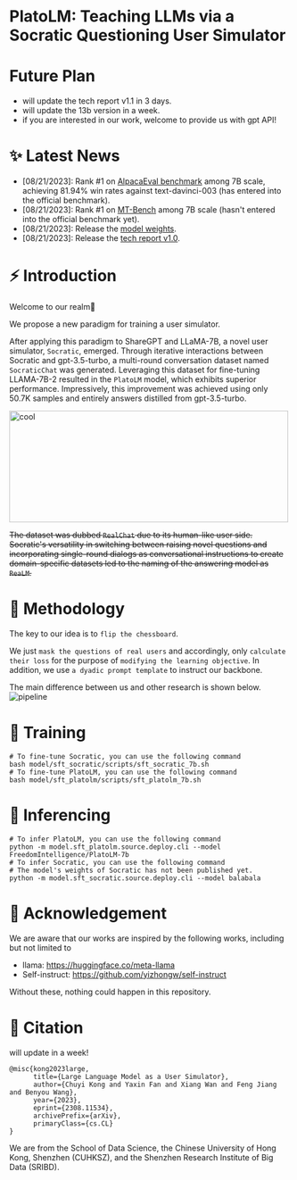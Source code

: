 # PlatoLM: Teaching LLMs via a Socratic Questioning User Simulator

# Future Plan
- will update the tech report v1.1 in 3 days.
- will update the 13b version in a week.
- if you are interested in our work, welcome to provide us with gpt API!

# ✨ Latest News
- [08/21/2023]: Rank #1 on [AlpacaEval benchmark](https://tatsu-lab.github.io/alpaca_eval/) among 7B scale, achieving 81.94% win rates against text-davinci-003 (has entered into the official benchmark).
- [08/21/2023]: Rank #1 on [MT-Bench](https://huggingface.co/spaces/lmsys/chatbot-arena-leaderboard) among 7B scale (hasn't entered into the official benchmark yet).
- [08/21/2023]: Release the [model weights](https://huggingface.co/FreedomIntelligence/PlatoLM-7b/tree/main).
- [08/21/2023]: Release the [tech report v1.0](https://arxiv.org/abs/2308.11534).

# ⚡ Introduction
Welcome to our realm:hugs:

We propose a new paradigm for training a user simulator. 

After applying this paradigm to ShareGPT and LLaMA-7B, a novel user simulator, `Socratic`, emerged. Through iterative interactions between Socratic and gpt-3.5-turbo, a multi-round conversation dataset named `SocraticChat` was generated. Leveraging this dataset for fine-tuning LLAMA-7B-2 resulted in the `PlatoLM` model, which exhibits superior performance. Impressively, this improvement was achieved using only 50.7K samples and entirely answers distilled from gpt-3.5-turbo.

<img src="https://github.com/FreedomIntelligence/PlatoLM/assets/73695787/253152f0-3262-4db8-9d4f-c66aab9b4323.png" width="500" height="200" alt="cool">




~~The dataset was dubbed `RealChat` due to its human-like user side. Socratic's versatility in switching between raising novel questions and incorporating single-round dialogs as conversational instructions to create domain-specific datasets led to the naming of the answering model as `ReaLM`.~~



# :book: Methodology
The key to our idea is to `flip the chessboard`.

We just `mask the questions of real users` and accordingly, only `calculate their loss` for the purpose of `modifying the learning objective`.
In addition, we use `a dyadic prompt template` to instruct our backbone.

The main difference between us and other research is shown below.
![pipeline](https://github.com/FreedomIntelligence/PlatoLM/assets/73695787/ecd6156e-4125-4e3b-93a3-b9955cb740ce)


# 🚀 Training
```shell
# To fine-tune Socratic, you can use the following command
bash model/sft_socratic/scripts/sft_socratic_7b.sh
# To fine-tune PlatoLM, you can use the following command
bash model/sft_platolm/scripts/sft_platolm_7b.sh
```
# 🧐 Inferencing
```shell
# To infer PlatoLM, you can use the following command
python -m model.sft_platolm.source.deploy.cli --model FreedomIntelligence/PlatoLM-7b
# To infer Socratic, you can use the following command
# The model's weights of Socratic has not been published yet. 
python -m model.sft_socratic.source.deploy.cli --model balabala
```

# :tada: Acknowledgement

We are aware that our works are inspired by the following works, including but not limited to

- llama: https://huggingface.co/meta-llama
- Self-instruct: https://github.com/yizhongw/self-instruct
  
Without these, nothing could happen in this repository.

# 💭 Citation
will update in a week!
```
@misc{kong2023large,
      title={Large Language Model as a User Simulator}, 
      author={Chuyi Kong and Yaxin Fan and Xiang Wan and Feng Jiang and Benyou Wang},
      year={2023},
      eprint={2308.11534},
      archivePrefix={arXiv},
      primaryClass={cs.CL}
}
```
We are from the School of Data Science, the Chinese University of Hong Kong, Shenzhen (CUHKSZ), and the Shenzhen Research Institute of Big Data (SRIBD).
